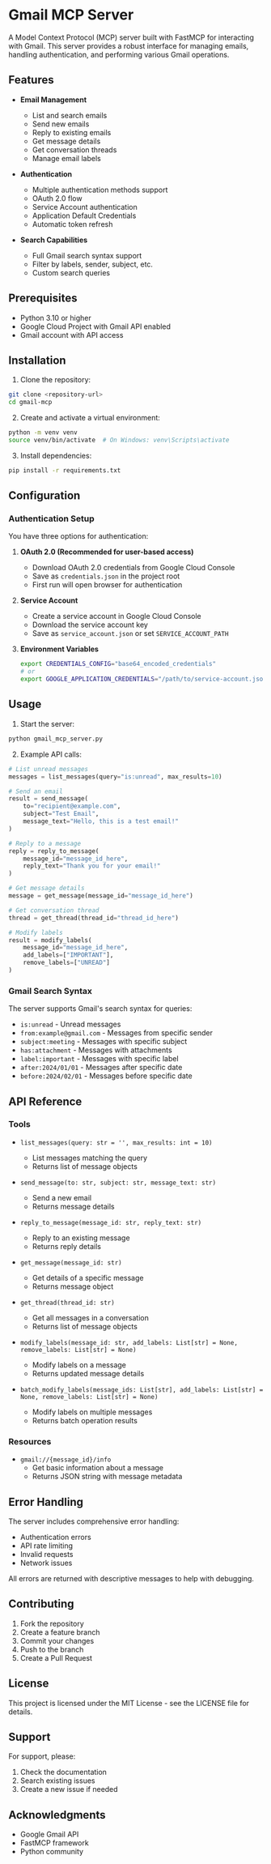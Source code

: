 # Gmail MCP Server

A Model Context Protocol (MCP) server built with FastMCP for interacting with Gmail. This server provides a robust interface for managing emails, handling authentication, and performing various Gmail operations.

## Features

- **Email Management**
  - List and search emails
  - Send new emails
  - Reply to existing emails
  - Get message details
  - Get conversation threads
  - Manage email labels

- **Authentication**
  - Multiple authentication methods support
  - OAuth 2.0 flow
  - Service Account authentication
  - Application Default Credentials
  - Automatic token refresh

- **Search Capabilities**
  - Full Gmail search syntax support
  - Filter by labels, sender, subject, etc.
  - Custom search queries

## Prerequisites

- Python 3.10 or higher
- Google Cloud Project with Gmail API enabled
- Gmail account with API access

## Installation

1. Clone the repository:
```bash
git clone <repository-url>
cd gmail-mcp
```

2. Create and activate a virtual environment:
```bash
python -m venv venv
source venv/bin/activate  # On Windows: venv\Scripts\activate
```

3. Install dependencies:
```bash
pip install -r requirements.txt
```

## Configuration

### Authentication Setup

You have three options for authentication:

1. **OAuth 2.0 (Recommended for user-based access)**
   - Download OAuth 2.0 credentials from Google Cloud Console
   - Save as `credentials.json` in the project root
   - First run will open browser for authentication

2. **Service Account**
   - Create a service account in Google Cloud Console
   - Download the service account key
   - Save as `service_account.json` or set `SERVICE_ACCOUNT_PATH`

3. **Environment Variables**
   ```bash
   export CREDENTIALS_CONFIG="base64_encoded_credentials"
   # or
   export GOOGLE_APPLICATION_CREDENTIALS="/path/to/service-account.json"
   ```

## Usage

1. Start the server:
```bash
python gmail_mcp_server.py
```

2. Example API calls:

```python
# List unread messages
messages = list_messages(query="is:unread", max_results=10)

# Send an email
result = send_message(
    to="recipient@example.com",
    subject="Test Email",
    message_text="Hello, this is a test email!"
)

# Reply to a message
reply = reply_to_message(
    message_id="message_id_here",
    reply_text="Thank you for your email!"
)

# Get message details
message = get_message(message_id="message_id_here")

# Get conversation thread
thread = get_thread(thread_id="thread_id_here")

# Modify labels
result = modify_labels(
    message_id="message_id_here",
    add_labels=["IMPORTANT"],
    remove_labels=["UNREAD"]
)
```

### Gmail Search Syntax

The server supports Gmail's search syntax for queries:

- `is:unread` - Unread messages
- `from:example@gmail.com` - Messages from specific sender
- `subject:meeting` - Messages with specific subject
- `has:attachment` - Messages with attachments
- `label:important` - Messages with specific label
- `after:2024/01/01` - Messages after specific date
- `before:2024/02/01` - Messages before specific date

## API Reference

### Tools

- `list_messages(query: str = '', max_results: int = 10)`
  - List messages matching the query
  - Returns list of message objects

- `send_message(to: str, subject: str, message_text: str)`
  - Send a new email
  - Returns message details

- `reply_to_message(message_id: str, reply_text: str)`
  - Reply to an existing message
  - Returns reply details

- `get_message(message_id: str)`
  - Get details of a specific message
  - Returns message object

- `get_thread(thread_id: str)`
  - Get all messages in a conversation
  - Returns list of message objects

- `modify_labels(message_id: str, add_labels: List[str] = None, remove_labels: List[str] = None)`
  - Modify labels on a message
  - Returns updated message details

- `batch_modify_labels(message_ids: List[str], add_labels: List[str] = None, remove_labels: List[str] = None)`
  - Modify labels on multiple messages
  - Returns batch operation results

### Resources

- `gmail://{message_id}/info`
  - Get basic information about a message
  - Returns JSON string with message metadata

## Error Handling

The server includes comprehensive error handling:
- Authentication errors
- API rate limiting
- Invalid requests
- Network issues

All errors are returned with descriptive messages to help with debugging.

## Contributing

1. Fork the repository
2. Create a feature branch
3. Commit your changes
4. Push to the branch
5. Create a Pull Request

## License

This project is licensed under the MIT License - see the LICENSE file for details.

## Support

For support, please:
1. Check the documentation
2. Search existing issues
3. Create a new issue if needed

## Acknowledgments

- Google Gmail API
- FastMCP framework
- Python community 